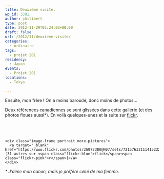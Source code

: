 ```yaml
---
title: Deuxième visite.
wp_id: 3381
author: philibert
type: post
date: 2012-11-29T05:24:03+00:00
draft: false
url: /2012/11/deuxieme-visite/
categories:
  - ordinaire
tags:
  - projet 201
residency:
  - Japon
events:
  - Projet 201
locations:
  - Tokyo

---
```

Ensuite, mon frère ! On a moins baroudé, donc moins de photos&#8230;

Deux références canadiennes se sont glissées dans cette gallérie (et des photos floues aussi*). En voilà quelques-unes et la suite sur <a href="https://www.flickr.com/photos/26077380@N07/sets/72157632111415232/" target="_blank"><span class="flickr-blue">flick</span><span class="flickr-pink">r</span></a>.

<div class="gallery-container">
  <div class="gallery">
    <figure class="image-frame landscape"> <img src="{{< aws >}}/uploads/2012/11/IMG_8447-650x487.jpg" alt="" /> </figure> <figure class="image-frame landscape"> <img src="{{< aws >}}/uploads/2012/11/IMG_8449-650x487.jpg" alt="" /> </figure> <figure class="image-frame landscape"> <img src="{{< aws >}}/uploads/2012/11/IMG_8505-650x487.jpg" alt="" /> </figure> <figure class="image-frame landscape"> <img src="{{< aws >}}/uploads/2012/11/IMG_8480-650x487.jpg" alt="" /> </figure> 
    
    <div class="image-frame portrait more-pictures">
      <a target="_blank" href="https://www.flickr.com/photos/26077380@N07/sets/72157632111415232/">[31 autres sur <span class="flickr-blue">flick</span><span class="flickr-pink">r</span>]</a>
    </div>
  </div>
</div>

_* J&rsquo;aime mon canon, mais je préfère celui de ma femme._
